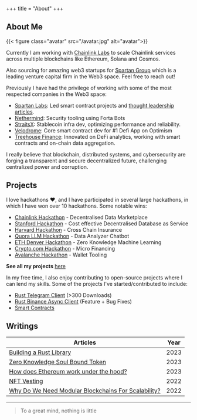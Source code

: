 +++
title = "About"
+++

## About Me

{{< figure class="avatar" src="/avatar.jpg" alt="avatar">}}

Currently I am working with [Chainlink Labs](https://chain.link/) to scale Chainlink services across multiple blockchains like Ethereum, Solana and Cosmos.

Also sourcing for amazing web3 startups for [Spartan Group](https://www.spartangroup.io/) which is a leading venture capital firm in the Web3 space. Feel free to reach out!

Previously I have had the privilege of working with some of the most respected companies in the Web3 space:

- [Spartan Labs](https://www.spartangroup.io/): Led smart contract projects and [thought leadership articles](https://medium.com/@spartanlabs).
- [Nethermind](https://www.nethermind.io/): Security tooling using Forta Bots
- [StraitsX](https://straitsx.com/): Stablecoin infra dev, optimizing performance and reliability.
- [Velodrome](https://velodrome.finance/): Core smart contract dev for #1 Defi App on Optimism
- [Treehouse Finance](https://www.treehouse.finance/): Innovated on DeFi analytics, working with smart contracts and on-chain data aggregation.

I really believe that blockchain, distributed systems, and cybersecurity are forging a transparent and secure decentralized future, challenging centralized power and corruption.

## Projects

I love hackathons ❤️, and I have participated in several large hackathons, in which I have won over 10 hackathons. Some notable wins:

- [Chainlink Hackathon](https://devpost.com/software/silas-avery-yong-kang) - Decentralised Data Marketplace
- [Stanford Hackathon](https://devpost.com/software/controldb) - Cost effective Decentralised Database as Service
- [Harvard Hackathon](https://www.notion.so/yongkangchia/Cross-chain-Insurance-Harvard-Blockchain-Hack-Winner-3aeb7eb48da4491b868c7d2ae69fd0a6) - Cross Chain Insurance
- [Quora LLM Hackathon](https://poe.com/DataAnalyzer) - Data Analyzer Chatbot
- [ETH Denver Hackathon](https://www.gelk.in/) - Zero Knowledge Machine Learning
- [Crypto.com Hackathon](https://www.notion.so/yongkangchia/f253051d42da4602a936f5c7f406b433?v=8aa370ed01ab44e1830275f58ca04521&p=7c323fca064e44dba93912faa83dab85&pm=c) - Micro Financing
- [Avalanche Hackathon](https://www.notion.so/yongkangchia/Derisk-AVAX-Hackathon-Winner-febf80966ec14c8984bfa848a0f4a2f7) - Wallet Tooling

**See all my projects** [here](https://www.notion.so/yongkangchia/f253051d42da4602a936f5c7f406b433?v=8aa370ed01ab44e1830275f58ca04521)

In my free time, I also enjoy contributing to open-source projects where I can lend my skills. Some of the projects I've started/contributed to include:

- [Rust Telegram Client](https://crates.io/crates/rustygram) (>300 Downloads)
- [Rust Binance Async Client](https://github.com/Igosuki/binance-rs-async) (Feature + Bug Fixes)
- [Smart Contracts](https://github.com/SpartanLabsXyz/spartanlabs-contracts)

## Writings

| Articles                                                                                                                                                                    | Year |
| --------------------------------------------------------------------------------------------------------------------------------------------------------------------------- | ---- |
| [Building a Rust Library](https://extremelysunnyyk.medium.com/my-experience-building-a-rust-library-rustygram-a217d635924b)                                                 | 2023 |
| [Zero Knowledge Soul Bound Token](https://medium.com/the-spartan-group/the-construction-of-the-soul-part-3-soulbound-token-with-zk-snark-implementation-900d808b9e79)       | 2023 |
| [How does Ethereum work under the hood?](https://extremelysunnyyk.medium.com/how-does-ethereum-work-under-the-hood-understanding-evm-basics-in-simple-english-bdba2d888d63) | 2023 |
| [NFT Vesting](https://medium.com/the-spartan-group/nft-vesting-with-time-locks-b7932b186a6e)                                                                                | 2022 |
| [Why Do We Need Modular Blockchains For Scalability?](https://medium.com/coinmonks/why-we-need-modular-blockchains-for-scalability-276f4d724b0e)                            | 2022 |

---

> To a great mind, nothing is little
